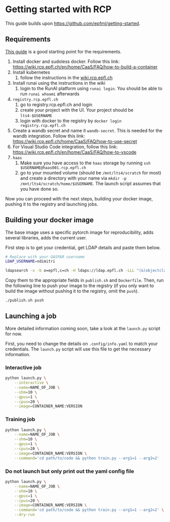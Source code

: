 # Getting started with RCP

This guide builds upon https://github.com/epfml/getting-started.

## Requirements

[This guide](https://wiki.rcp.epfl.ch/home/CaaS/Quick_Start) is a good starting point for the requirements.

1. Install docker and sudoless docker. Follow this link: https://wiki.rcp.epfl.ch/en/home/CaaS/FAQ/how-to-build-a-container
2. Install kubernetes
   1. follow the instructions in the [wiki.rcp.epfl.ch](https://wiki.rcp.epfl.ch)
3. Install runai using the instructions in the wiki
   1. login to the RunAI platform using `runai login`. You should be able to run `runai whoami` afterwards
4. `registry.rcp.epfl.ch`
   1. go to registry.rcp.epfl.ch and login
   2. create your project with the UI. Your project should be `lts4-$USERNAME` 
   3. login with docker to the registry by `docker login registry.rcp.epfl.ch`
5. Create a wandb secret and name it `wandb-secret`. This is needed for the wandb integration. Follow this link: https://wiki.rcp.epfl.ch/home/CaaS/FAQ/how-to-use-secret
6. For Visual Studio Code integration, follow this link: https://wiki.rcp.epfl.ch/en/home/CaaS/FAQ/how-to-vscode
7. `haas` 
   1. Make sure you have access to the `haas` storage by running `ssh $USERNAME@haas001.rcp.epfl.ch`
   2. go to your mounted volume (should be `/mnt/lts4/scratch` for most) and create a directory with your name via `mkdir -p /mnt/lts4/scratch/home/$USERNAME`. The launch script assumes that you have done so. 

Now you can proceed with the next steps, building your docker image, pushing it to the registry and launching jobs.

## Building your docker image

The base image uses a specific pytorch image for reproducibility, adds several libraries, adds the current user.

First step is to get your credential, get LDAP details and paste them below.
```bash
# Replace with your GASPAR username
LDAP_USERNAME=ndimitri

ldapsearch -x -b o=epfl,c=ch -H ldaps://ldap.epfl.ch -LLL "(&(objectclass=person)(uid=$LDAP_USERNAME))" uid uidNumber gidNumber
```

Copy them to the appropriate fields in `publish.sh` and `Dockerfile`. Then, run the following line to push your image to the registry (if you only want to build the image without pushing it to the registry, omit the `push`).

```bash
./publish.sh push
```


## Launching a job

More detailed information coming soon, take a look at the `launch.py` script for now.

First, you need to change the details on `.config/info.yaml` to match your credentials. The `launch.py` script will use this file to get the necessary information.

### Interactive job
```bash
python launch.py \
    --interactive \
    --name=NAME_OF_JOB \
    --shm=10 \
    --gpus=1 \
    --cpus=20 \
    --image=CONTAINER_NAME:VERSION 
```

### Training job
```bash
python launch.py \
    --name=NAME_OF_JOB \
    --shm=10 \
    --gpus=1 \
    --cpus=20 \
    --image=CONTAINER_NAME:VERSION \
    --command='cd path/to/code && python train.py --arg1=1 --arg2=2'
```

### Do not launch but only print out the yaml config file
```bash
python launch.py \
    --name=NAME_OF_JOB \
    --shm=10 \
    --gpus=1 \
    --cpus=20 \
    --image=CONTAINER_NAME:VERSION \
    --command='cd path/to/code && python train.py --arg1=1 --arg2=2' \
    --dry-run
```